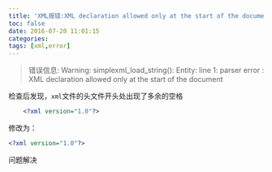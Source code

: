 ```yaml
---
title: 'XML报错:XML declaration allowed only at the start of the document'
toc: false
date: 2016-07-20 11:01:15
categories: 
tags: [xml,error]
---
```




>错误信息:
>Warning: simplexml_load_string(): Entity: line 1: parser error : XML declaration allowed only at the start of the document


<!--more-->

检查后发现，`xml`文件的头文件开头处出现了多余的空格

```xml
    <?xml version="1.0"?>
```

修改为：

``` xml
<?xml version="1.0"?>
```

问题解决
